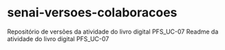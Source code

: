 # senai-versoes-colaboracoes
Repositório de versões da atividade do livro digital PFS_UC-07
Readme da atividade do livro digital PFS_UC-07

